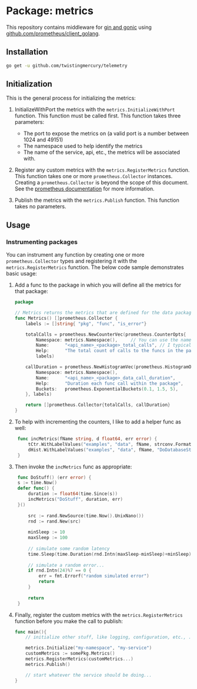 #  Package: metrics

This repository contains middleware for [gin and gonic](https://github.com/gin-gonic/gin) using [github.com/prometheus/client_golang]( https://pkg.go.dev/github.com/prometheus/client_golang/prometheus).

## Installation

```bash
go get -u github.com/twistingmercury/telemetry
```

## Initialization

This is the general process for initializing the metrics:

1. InitializeWithPort the metrics with the `metrics.InitializeWithPort` function. This function must be called first. This function takes three parameters:
    * The port to expose the metrics on (a valid port is a number between 1024 and 49151)
    * The namespace used to help identify the metrics
    * The name of the service, api, etc., the metrics will be associated with.

2. Register any custom metrics with the `metrics.RegisterMetrics` function. This function takes one or more
   `prometheus.Collector` instances. Creating a `prometheus.Collector` is beyond the scope of this document. See
   the [prometheus documentation](https://pkg.go.dev/github.com/prometheus/client_golang/prometheus@v1.17.0#pkg-types)
   for more information.

3. Publish the metrics with the `metrics.Publish` function. This function takes no parameters.

## Usage

### Instrumenting packages

You can instrument any function by creating one or more `prometheus.Collector` types and registering it with the 
`metrics.RegisterMetrics` function. The below code sample demonstrates basic usage:

1. Add a func to the package in which you will define all the metrics for that package:

    ```go  
    package 
    
    // Metrics returns the metrics that are defined for the data package.
    func Metrics() []prometheus.Collector {
        labels := []string{ "pkg", "func", "is_error"}
    
        totalCalls = prometheus.NewCounterVec(prometheus.CounterOpts{
            Namespace: metrics.Namespace(),     // You can use the namespace set during initialization, or use a different one.
            Name:      "<api_name>_<package>_total_calls", // I typically use package name as a prefix.
            Help:      "The total count of calls to the funcs in the package"},
            labels)
    
        callDuration = prometheus.NewHistogramVec(prometheus.HistogramOpts{
            Namespace: metrics.Namespace(),
            Name:      "<api_name>_<package>_data_call_duration",
            Help:      "Duration each func call within the package",
            Buckets:   prometheus.ExponentialBuckets(0.1, 1.5, 5),
        }, labels)
    
        return []prometheus.Collector{totalCalls, callDuration}
    }
    ```

2. To help with incrementing the counters, I like to add a helper func as well:

   ```go
    func incMetrics(fName string, d float64, err error) {
        tCtr.WithLabelValues("examples", "data", fName, strconv.FormatBool(err != nil)).Inc()
        dHist.WithLabelValues("examples", "data", fName, "DoDatabaseStuff").Observe(d)
    }
   ```
3. Then invoke the `incMetrics` func as appropriate:

   ```go
    func DoStuff() (err error) {
    s := time.Now()
    defer func() {
        duration := float64(time.Since(s))
        incMetrics("DoStuff", duration, err)
    }()
    
        src := rand.NewSource(time.Now().UnixNano())
        rnd := rand.New(src)
    
        minSleep := 10
        maxSleep := 100
    
        // simulate some random latency
        time.Sleep(time.Duration(rnd.Intn(maxSleep-minSleep)+minSleep) * time.Millisecond)
    
        // simulate a random error...
        if rnd.Intn(24)%7 == 0 {
            err = fmt.Errorf("random simulated error")
            return
        }
    
        return
    }
   ```

4. Finally, register the custom metrics with the `metrics.RegisterMetrics` function before you make the call to publish:

    ```go
    func main(){
        // initialize other stuff, like logging, configuration, etc., ...
   
        metrics.Initialize("my-namespace", "my-service")
        customMetrics := somePkg.Metrics()
        metrics.RegisterMetrics(customMetrics...)
        metrics.Publish()
   
        // start whatever the service should be doing...
   }
    ```